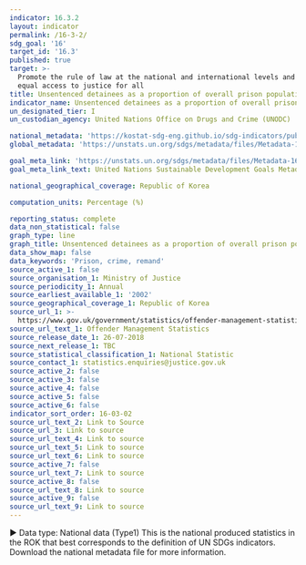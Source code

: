 ```yaml
---
indicator: 16.3.2
layout: indicator
permalink: /16-3-2/
sdg_goal: '16'
target_id: '16.3'
published: true
target: >-
  Promote the rule of law at the national and international levels and ensure
  equal access to justice for all
title: Unsentenced detainees as a proportion of overall prison population
indicator_name: Unsentenced detainees as a proportion of overall prison population
un_designated_tier: I
un_custodian_agency: United Nations Office on Drugs and Crime (UNODC)

national_metadata: 'https://kostat-sdg-eng.github.io/sdg-indicators/public/Metadata-16-03-02_ENG.pdf'
global_metadata: 'https://unstats.un.org/sdgs/metadata/files/Metadata-16-03-02.pdf'

goal_meta_link: 'https://unstats.un.org/sdgs/metadata/files/Metadata-16-03-02.pdf'
goal_meta_link_text: United Nations Sustainable Development Goals Metadata (PDF 209 KB)

national_geographical_coverage: Republic of Korea

computation_units: Percentage (%)

reporting_status: complete
data_non_statistical: false
graph_type: line
graph_title: Unsentenced detainees as a proportion of overall prison population
data_show_map: false
data_keywords: 'Prison, crime, remand'
source_active_1: false
source_organisation_1: Ministry of Justice
source_periodicity_1: Annual
source_earliest_available_1: '2002'
source_geographical_coverage_1: Republic of Korea
source_url_1: >-
  https://www.gov.uk/government/statistics/offender-management-statistics-quarterly-january-to-march-2018
source_url_text_1: Offender Management Statistics
source_release_date_1: 26-07-2018
source_next_release_1: TBC
source_statistical_classification_1: National Statistic
source_contact_1: statistics.enquiries@justice.gov.uk
source_active_2: false
source_active_3: false
source_active_4: false
source_active_5: false
source_active_6: false
indicator_sort_order: 16-03-02
source_url_text_2: Link to Source
source_url_3: Link to source
source_url_text_4: Link to source
source_url_text_5: Link to source
source_url_text_6: Link to source
source_active_7: false
source_url_text_7: Link to source
source_active_8: false
source_url_text_8: Link to source
source_active_9: false
source_url_text_9: Link to source
---
```

▶ Data type: National data (Type1) This is the national produced statistics in the ROK that best corresponds to the definition of UN SDGs indicators. Download the national metadata file for more information.

